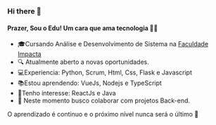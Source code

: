 ### Hi there 👋

#### Prazer, Sou o Edu! Um cara que ama tecnologia  👨‍💻

-   🎓Cursando Análise e Desenvolvimento de Sistema na  [Faculdade Impacta](https://www.impacta.edu.br/)
-   🔍 Atualmente aberto a novas oportunidades.
-   💻Experiencia: Python, Scrum, Html, Css, Flask e Javascript
-   📚Estou aprendendo: VueJs, Nodejs e TypeScript
-   🎯Tenho interesse: ReactJs e Java
-   📡 Neste momento busco colaborar com projetos Back-end.


O aprendizado é continuo e o próximo nível nunca será o último  🚀
<!--
**eduardozuppodev/eduardozuppodev** is a ✨ _special_ ✨ repository because its `README.md` (this file) appears on your GitHub profile.

Here are some ideas to get you started:

- 🔭 I’m currently working on ...
- 🌱 I’m currently learning ...
- 👯 I’m looking to collaborate on ...
- 🤔 I’m looking for help with ...
- 💬 Ask me about ...
- 📫 How to reach me: ...
- 😄 Pronouns: ...
- ⚡ Fun fact: ...
-->
